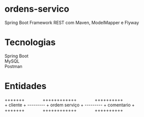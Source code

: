 # ordens-servico
Spring Boot Framework REST com Maven, ModelMapper e Flyway

# Tecnologias
Spring Boot  
MySQL  
Postman  

# Entidades
\+\+\+\+\+\+\+&nbsp;&nbsp;&nbsp;&nbsp;&nbsp;&nbsp;&nbsp;&nbsp;&nbsp;&nbsp;&nbsp;&nbsp;&nbsp;&nbsp;&nbsp;\+\+\+\+\+\+\+\+\+\+\+\+ &nbsp;&nbsp;&nbsp;&nbsp;&nbsp;&nbsp;&nbsp;&nbsp;&nbsp;&nbsp;&nbsp;&nbsp;&nbsp;&nbsp;\+\+\+\+\+\+\+\+\+\+   
\+    cliente    \+ --------- \+    ordem serviço    \+                                                                          --------- \+    comentario    \+  
\+\+\+\+\+\+\+&nbsp;&nbsp;&nbsp;&nbsp;&nbsp;&nbsp;&nbsp;&nbsp;&nbsp;&nbsp;&nbsp;&nbsp;&nbsp;&nbsp;&nbsp;\+\+\+\+\+\+\+\+\+\+\+\+ &nbsp;&nbsp;&nbsp;&nbsp;&nbsp;&nbsp;&nbsp;&nbsp;&nbsp;&nbsp;&nbsp;&nbsp;&nbsp;&nbsp;\+\+\+\+\+\+\+\+\+\+   

